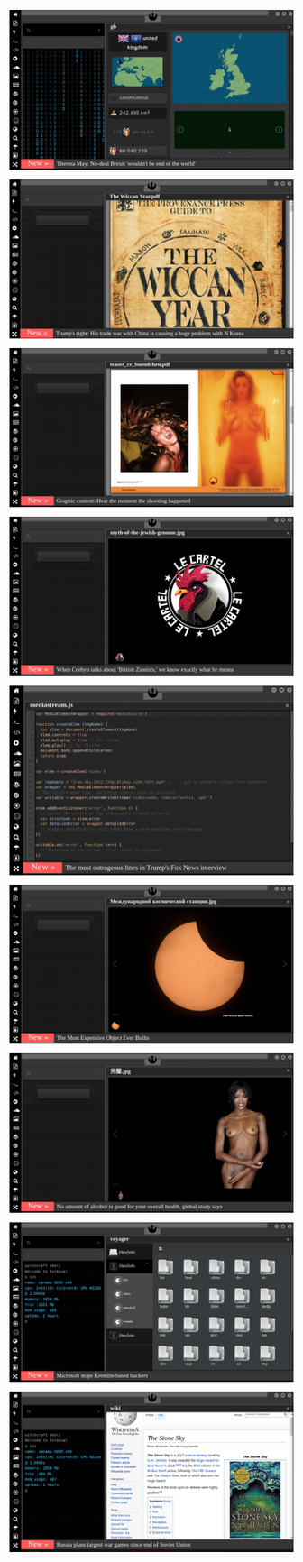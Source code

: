 
![Image](brexit.png)

<!-- 
bkz 4 karısı 20 çocuğu 200 torunu olan aşiret reisi
bkz kürtlerin 20 çocuk yapma nedenleri
bkz abdullah çatlının gaga bulat vatan haini demesi
https://www.uludagsozluk.com/k/abdullah-%C3%A7atl%C4%B1/&w=bg bkz adam gibi adam
bkz taşıyıcı anne aranıyor
bkz üstüne genlerimi çocuğa aktarmanın vaktinin gelmesi
bkz kürtleri sabun yapmanın gerekliliği
bkz gaga bulutun kürt olduğu gerçeği
https://www.uludagsozluk.com/k/pedofilinin-arabistan-da-yayg%C4%B1n-olma-nedeni/ bkz muhammed
https://www.uludagsozluk.com/k/do%C4%9Fuma-en-uygun-s%C3%BCper-kad%C4%B1n-v%C3%BCcudu/ bkz kate middleton
https://www.uludagsozluk.com/k/k%C3%BCrtlerin-20-%C3%A7ocuk-yapma-nedeni/&w=bg bkz elon musk
bkz cmylmz fanboylarının zeka seviyesi
bkz adana01 dizisi vs deep türkish web
bkz ekşisözlükün iyice ergen yuvası olması
bkz enes abinin gaga buluta verdiği efso ayar
bkz yılmaz özdil yılmaz morgül yılmaz güneyin kürt olduğu iddaları
https://www.uludagsozluk.com/k/16-may%C4%B1s-bursaspor-bayram%C4%B1/&w=bg bkz ibnelerin bayramı
https://www.uludagsozluk.com/k/mustafa-kemal-atat%C3%BCrk-%C3%BC-sevmiyorum/ anan kimdi bilemezdin oç
bkz yılmaz erdoğan cem yılmaz dosluğu
bkz esra elöcü vs ismet inöcü
https://www.uludagsozluk.com/k/%C4%B1%C5%9F%C4%B1dli-m%C3%BCcahitlerle-sevi%C5%9Fmek-cihadd%C4%B1r/ amin ecmain
https://www.uludagsozluk.com/k/abdullah-%C3%A7atl%C4%B1-vs-deniz-gezmi%C5%9F/&w=bg
bkz öcü gibi korkuyorlar mao zedong yoldaşımdan türüyorlar takım takım
bkz selçuk bayraktarın fatih portakalın malikanesinde drone gezdirdiği iddaları
bkz atacücük olmasaydı anan kimdi bilemezdin şerefsiz dil uzatma sebepsiz
https://www.uludagsozluk.com/k/kemalizm-%C4%B1-bir-g%C3%B6rselle-anlat/&w=bg
https://www.uludagsozluk.com/e/43341516/ bkz rupert murdoch türk mü gerizekalı oç
https://www.pinterest.com/wiccasoft/pins/ bkz gaga bulutun türkler aşkenazi yahudi iddası
https://www.uludagsozluk.com/k/kelebek-d%C3%B6vmesi-yapt%C4%B1ran-erkek/&w=gd bkz at yarrağıyım demek istiyor olabilir
https://www.uludagsozluk.com/k/%C3%BClk%C3%BCc%C3%BC-ter%C3%B6r-%C3%B6rg%C3%BCt%C3%BC/&w=bg bkz kürt lütfen
https://www.uludagsozluk.com/k/ocak-ay%C4%B1nda-kilitlenen-odada-%C5%9Fimdi-serinlemek/ bkz mağara soğuk mu kardeş
https://www.uludagsozluk.com/k/%C4%B1%C5%9F%C4%B1dli-m%C3%BCcahitlerle-sevi%C5%9Fmek-cihadd%C4%B1r/ bkz adana01
bkz esra elönünü ışıdlı mücahitlerle sevişmek sevaptır iddası
https://www.uludagsozluk.com/k/%C4%B1%C5%9F%C4%B1dli-m%C3%BCcahitlerle-sevi%C5%9Fmek-cihadd%C4%B1r/&w=gd
-->

![Image](wiccanyear.png)

[![Image](hearthemoment.png)](http://www.taschen-transfer.com/media/downloads/teaser_ce_buendchen.pdf)

[![Image](myth-of-the-jewish-genome.png)](https://www.npmjs.com/package/browserless)

![Image](mediasource.png)

![Image](ISS.png)

[![Image](完璧.png)](https://www.ibm.com/developerworks/jp/aix/library/au-errnovariable/index.html)

![Image](voyager.png)

![Image](stone-sky.png)


